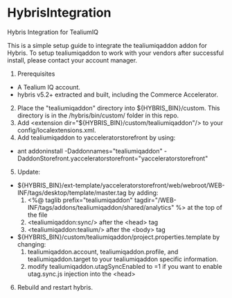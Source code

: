 HybrisIntegration
=================

Hybris Integration for TealiumIQ

This is a simple setup guide to integrate the tealiumiqaddon addon for Hybris. To setup tealiumiqaddon to work with your vendors after successful install, please contact your account manager.

1. Prerequisites
 - A Tealium IQ account.
 - hybris v5.2+ extracted and built, including the Commerce Accelerator.
2. Place the "tealiumiqaddon" directory into ${HYBRIS_BIN}/custom. This directory is in the /hybris/bin/custom/ folder in this repo.
3. Add \<extension dir="${HYBRIS_BIN}/custom/tealiumiqaddon"/\> to your config/localextensions.xml.
4. Add tealiumiqaddon to yacceleratorstorefront by using: 
 - ant addoninstall -Daddonnames="tealiumiqaddon" -DaddonStorefront.yacceleratorstorefront="yacceleratorstorefront"
5. Update: 
 - ${HYBRIS_BIN}/ext-template/yacceleratorstorefront/web/webroot/WEB-INF/tags/desktop/template/master.tag by adding:
   1. \<%@ taglib prefix="tealiumiqaddon" tagdir="/WEB-INF/tags/addons/tealiumiqaddon/shared/analytics" %\> at the top of the file
    2. \<tealiumiqaddon:sync/\> after the \<head\> tag
    3. \<tealiumiqaddon:tealium/\> after the \<body\> tag
 - ${HYBRIS_BIN}/custom/tealiumiqaddon/project.properties.template by changing:
   1. tealiumiqaddon.account, tealiumiqaddon.profile, and tealiumiqaddon.target to your tealiumiqaddon specific information.
    2. modify tealiumiqaddon.utagSyncEnabled to =1 if you want to enable utag.sync.js injection into the \<head\> 
6. Rebuild and restart hybris.
